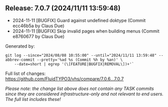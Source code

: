 ## Release: 7.0.7 (2024/11/11 13:59:48)

* 2024-11-11 [BUGFIX] Guard against undefined doktype (Commit ecc46b5a by Claus Due)
* 2024-11-11 [BUGFIX] Skip invalid pages when building menus (Commit e8760677 by Claus Due)

Generated by:

```
git log --since="2024/08/08 10:55:00" --until="2024/11/11 13:59:48" --abbrev-commit --pretty='%ad %s (Commit %h by %an)' \
    --date=short | egrep '(\[FEATURE|BUGFIX|REMOVAL\])+'`
```

Full list of changes: https://github.com/FluidTYPO3/vhs/compare/7.0.6...7.0.7

*Please note: the change list above does not contain any TASK commits since they are considered 
infrastructure-only and not relevant to end users. The full list includes these!*

